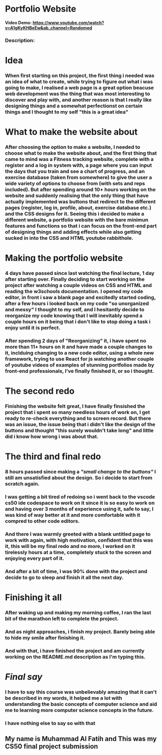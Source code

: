# Portfolio Website
#### Video Demo:  https://www.youtube.com/watch?v=A1gKyKHBeEw&ab_channel=Randomed
### Description:

# **Idea**

### When first starting on this project, the first thing i needed was an idea of what to create, while trying to figure out what i was going to make, I realised a web page is a great option beacuse web development was the thing that was most interesting to discover and play with, and another reason is that I really like designing things and a somewhat perfectionst on certain things and I thought to my self "this is a great idea"

# **What to make the website about**

### After choosing the option to make a website, I needed to choose what to make the website about, and the first thing that came to mind was a Fitness tracking website, complete with a register and a log in system with, a page where you can input the days that you train and see a chart of progress, and an exercise database (taken from somewhere) to give the user a wide variety of options to choose from (with sets and reps included). But after spending around 10+ hours working on the website and suddenly realising that the only thing that have actually implemented was buttons that redirect to the different pages (register, log in, profile, about, exercise database etc.) and the CSS designs for it. Seeing this i decided to make a different website, a portfolio website with the bare minimun features and functions so that i can focus on the front-end part of designing things and adding effects while also getting sucked in into the CSS and HTML youtube rabbithole.


# **Making the portfolio website**

### 4 days have passed since last watching the final lecture, 1 day after starting over. Finally deciding to start working on the project after watching a couple videos on CSS and HTML and reading the w3schools documentation. I opened my code editor, in front i saw a blank page and excitedly started coding, after a few hours i looked back on my code "so unorganized and messy" I thought to my self, and I hesitantly decide to reorganize my code knowing that I will inevitably spend a couple hours on it being that i don't like to stop doing a task i enjoy until it is perfect.

### After spending 2 days of "Reorganizing" it, i have spent no more than 11+ hours on it and have made a couple changes to it, inclduing changing to a new code editor, using a whole new framework, trying to use React for js watching another couple of youtube videos of examples of stunning portfolios made by front-end professionals, I've finally finished it, or so i thought.

# **The second redo**

### Finishing the website felt great, I have finally finsished the project that i spent so many needless hours of work on, I get ready to re-check everything and to screen record. But there was an issue, the issue being that i didn't like the design of the buttons and thought "this surely wouldn't take long" and little did i know how wrong i was about that.

# **The third and final redo**

### 8 hours passed since making a *"small change to the buttons"* I still am unsatisfied about the design. So i decide to start from scratch again.

### I was getting a bit tired of redoing so i went back to the vscode cs50 ide codespace to work on it since it is so easy to work on and having over 3 months of experience using it, safe to say, I was kind of way better at it and more comfortable with it compred to other code editors.

### And there I was warmly greeted with a blank untitled page to work with again, with high motivation, confident that this was it, this will be my final redo and no more, I worked on it tirelessly hours at a time, completely stuck to the screen and enjoying every part of it.

### And after a bit of time, I was 90% done with the project and decide to go to sleep and finish it all the next day.


# **Finishing it all**

### After waking up and making my morning coffee, I ran the last bit of the marathon left to complete the project.

### And as night approaches, i finish my project.  Barely being able to hide my smile after finishing it.

### And with that, i have finished the project and am currently working on the README.md description as I'm typing this.

# *Final say*

### I have to say this course was unbelievably amazing that it can't be described in my words, it helped me a lot with understanding the basic concepts of computer science and aid me to learning more computer science concepts in the future.

### I have nothing else to say so with that

## My name is Muhammad Al Fatih and This was my CS50 final project submission
